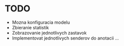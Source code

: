 # TODO

*	Mozna konfiguracia modelu
*	Zbieranie statistik
*	Zobrazovanie jednotlivych zastavok
* 	Implementovat jednotlivych senderov do anotacii
...